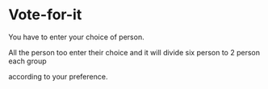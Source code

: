 # Vote-for-it
You have to enter your choice of person.

All the person too enter their choice and it will divide six person to 2 person each group

according to your preference.

